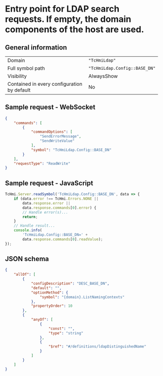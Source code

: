 # Entry point for LDAP search requests. If empty, the domain components of the host are used.

## General information

|  |  |
| - | - |
| Domain | `"TcHmiLdap"` |
| Full symbol path | `"TcHmiLdap.Config::BASE_DN"` |
| Visibility | AlwaysShow |
| Contained in every configuration by default | No |

## Sample request - WebSocket

```json
{
    "commands": [
        {
            "commandOptions": [
                "SendErrorMessage",
                "SendWriteValue"
            ],
            "symbol": "TcHmiLdap.Config::BASE_DN"
        }
    ],
    "requestType": "ReadWrite"
}
```

## Sample request - JavaScript

```javascript
TcHmi.Server.readSymbol('TcHmiLdap.Config::BASE_DN', data => {
    if (data.error !== TcHmi.Errors.NONE ||
        data.response.error ||
        data.response.commands[0].error) {
        // Handle error(s)...
        return;
    }
    // Handle result...
    console.info(
        'TcHmiLdap.Config::BASE_DN=' +
        data.response.commands[0].readValue);
});
```

## JSON schema

```json
{
    "allOf": [
        {
            "configDescription": "DESC_BASE_DN",
            "default": "",
            "optionMethod": {
                "symbol": "{domain}.ListNamingContexts"
            },
            "propertyOrder": 10
        },
        {
            "anyOf": [
                {
                    "const": "",
                    "type": "string"
                },
                {
                    "$ref": "#/definitions/ldapDistinguishedName"
                }
            ]
        }
    ]
}
```
